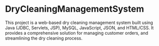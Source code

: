# DryCleaningManagementSystem
This project is a web-based dry cleaning management system built using Java (JDBC, Servlets, JSP), MySQL, JavaScript, JSON, and HTML/CSS.  It provides a comprehensive solution for managing customer orders, and streamlining the dry cleaning process.
